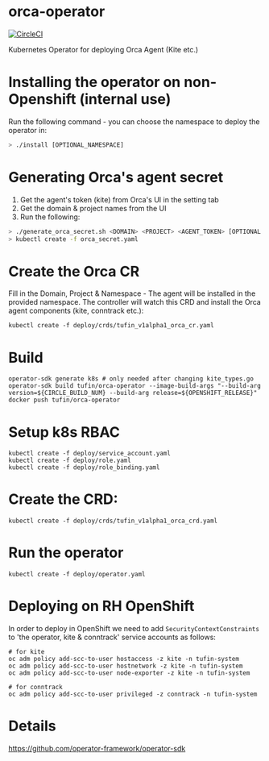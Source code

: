# orca-operator 
[![CircleCI](https://circleci.com/gh/Tufin/orca-operator/tree/master.svg?style=svg)](https://circleci.com/gh/Tufin/orca-operator/tree/master)

Kubernetes Operator for deploying Orca Agent (Kite etc.)


# Installing the operator on non-Openshift (internal use)
Run the following command - you can choose the namespace to deploy the operator in:
```bash
> ./install [OPTIONAL_NAMESPACE]
```

# Generating Orca's agent secret
1. Get the agent's token (kite) from Orca's UI in the setting tab
2. Get the domain & project names from the UI
3. Run the following: 
```bash
> ./generate_orca_secret.sh <DOMAIN> <PROJECT> <AGENT_TOKEN> [OPTIONAL NAMESPACE] > orca_secret.yaml
> kubectl create -f orca_secret.yaml
```

# Create the Orca CR
Fill in the Domain, Project & Namespace - The agent will be installed in the provided namespace.
The controller will watch this CRD and install the Orca agent components (kite, conntrack etc.):
```
kubectl create -f deploy/crds/tufin_v1alpha1_orca_cr.yaml
```

# Build
```
operator-sdk generate k8s # only needed after changing kite_types.go
operator-sdk build tufin/orca-operator --image-build-args "--build-arg version=${CIRCLE_BUILD_NUM} --build-arg release=${OPENSHIFT_RELEASE}"
docker push tufin/orca-operator
```

# Setup k8s RBAC 
```
kubectl create -f deploy/service_account.yaml
kubectl create -f deploy/role.yaml
kubectl create -f deploy/role_binding.yaml
```

# Create the CRD:
```
kubectl create -f deploy/crds/tufin_v1alpha1_orca_crd.yaml
```

# Run the operator
```
kubectl create -f deploy/operator.yaml
```

# Deploying on RH OpenShift
In order to deploy in OpenShift we need to add `SecurityContextConstraints` 
to 'the operator, kite & conntrack' service accounts as follows:

```
# for kite
oc adm policy add-scc-to-user hostaccess -z kite -n tufin-system
oc adm policy add-scc-to-user hostnetwork -z kite -n tufin-system
oc adm policy add-scc-to-user node-exporter -z kite -n tufin-system

# for conntrack
oc adm policy add-scc-to-user privileged -z conntrack -n tufin-system
```

# Details
https://github.com/operator-framework/operator-sdk


